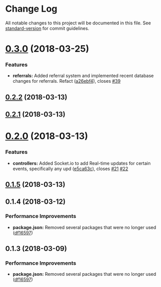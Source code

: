 # Change Log

All notable changes to this project will be documented in this file. See [standard-version](https://github.com/conventional-changelog/standard-version) for commit guidelines.

<a name="0.3.0"></a>
# [0.3.0](https://github.com/NatsukiBot/api/compare/v0.2.2...v0.3.0) (2018-03-25)


### Features

* **referrals:** Added referral system and implemented recent database changes for referrals. Refact ([a26ebf4](https://github.com/NatsukiBot/api/commit/a26ebf4)), closes [#39](https://github.com/NatsukiBot/api/issues/39)



<a name="0.2.2"></a>
## [0.2.2](https://github.com/NatsukiBot/api/compare/v0.2.1...v0.2.2) (2018-03-13)



<a name="0.2.1"></a>
## [0.2.1](https://github.com/NatsukiBot/api/compare/v0.2.0...v0.2.1) (2018-03-13)



<a name="0.2.0"></a>
# [0.2.0](https://github.com/NatsukiBot/api/compare/v0.1.5...v0.2.0) (2018-03-13)


### Features

* **controllers:** Added Socket.io to add Real-time updates for certain events, specifically any upd ([e5ca63c](https://github.com/NatsukiBot/api/commit/e5ca63c)), closes [#21](https://github.com/NatsukiBot/api/issues/21) [#22](https://github.com/NatsukiBot/api/issues/22)



<a name="0.1.5"></a>
## [0.1.5](https://github.com/NatsukiBot/api/compare/v0.1.4...v0.1.5) (2018-03-13)



<a name="0.1.4"></a>
## 0.1.4 (2018-03-12)


### Performance Improvements

* **package.json:** Removed several packages that were no longer used ([df16597](https://github.com/NatsukiBot/api/commit/df16597))



<a name="0.1.3"></a>
## 0.1.3 (2018-03-09)


### Performance Improvements

* **package.json:** Removed several packages that were no longer used ([df16597](https://github.com/NatsukiBot/api/commit/df16597))
